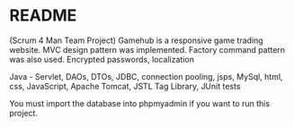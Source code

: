 # README #
(Scrum 4 Man Team Project)
Gamehub is a responsive game trading website.
MVC design pattern was implemented.
Factory command pattern was also used.
Encrypted passwords, localization

Java - Servlet, DAOs, DTOs, JDBC, connection pooling,
jsps,
MySql,
html,
css,
JavaScript,
Apache Tomcat,
JSTL Tag Library,
JUnit tests

You must import the database into phpmyadmin if you want to run this project.
